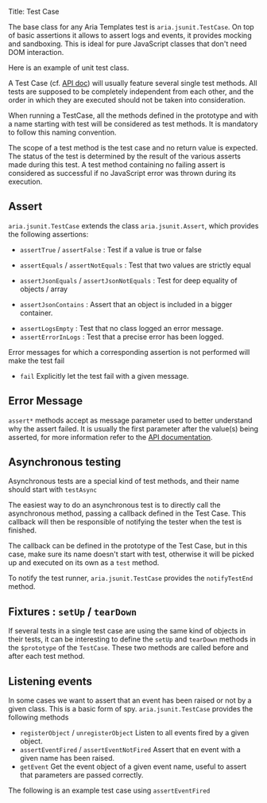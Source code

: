 Title: Test Case

The base class for any Aria Templates test is `aria.jsunit.TestCase`.
On top of basic assertions it allows to assert logs and events, it provides mocking and sandboxing.
This is ideal for pure JavaScript classes that don't need DOM interaction.

Here is an example of unit test class.

<script src='%SNIPPETS_SERVER_URL%/snippets/github.com/ariatemplates/documentation-code/snippets/tests/TestCase.js?tag=example&lang=javascript&outdent=true&noheader=true'></script>

A Test Case (cf. [API doc](http://ariatemplates.com/aria/guide/apps/apidocs/#aria.jsunit.TestCase)) will usually feature several single test methods.
All tests are supposed to be completely independent from each other, and the order in which they are executed should not be taken into consideration.

When running a TestCase, all the methods defined in the prototype and with a name starting with test will be considered as test methods.
It is mandatory to follow this naming convention.

The scope of a test method is the test case and no return value is expected.
The status of the test is determined by the result of the various asserts made during this test.
A test method containing no failing assert is considered as successful if no JavaScript error was thrown during its execution.

## Assert

`aria.jsunit.TestCase` extends the class `aria.jsunit.Assert`, which provides the following assertions:

* `assertTrue` / `assertFalse` : Test if a value is true or false

<script src='%SNIPPETS_SERVER_URL%/snippets/github.com/ariatemplates/documentation-code/snippets/tests/TestCase.js?tag=assertTrue&lang=javascript&outdent=true&noheader=true'></script>

* `assertEquals` / `assertNotEquals` : Test that two values are strictly equal

<script src='%SNIPPETS_SERVER_URL%/snippets/github.com/ariatemplates/documentation-code/snippets/tests/TestCase.js?tag=assertEquals&lang=javascript&outdent=true&noheader=true'></script>


* `assertJsonEquals` / `assertJsonNotEquals` : Test for deep equality of objects / array

<script src='%SNIPPETS_SERVER_URL%/snippets/github.com/ariatemplates/documentation-code/snippets/tests/TestCase.js?tag=assertJsonEquals&lang=javascript&outdent=true&noheader=true'></script>

* `assertJsonContains` : Assert that an object is included in a bigger container.

<script src='%SNIPPETS_SERVER_URL%/snippets/github.com/ariatemplates/documentation-code/snippets/tests/TestCase.js?tag=assertJsonContains&lang=javascript&outdent=true&noheader=true'></script>

* `assertLogsEmpty` : Test that no class logged an error message.
* `assertErrorInLogs` : Test that a precise error has been logged.

<script src='%SNIPPETS_SERVER_URL%/snippets/github.com/ariatemplates/documentation-code/snippets/tests/TestCase.js?tag=assertErrorInLogs&lang=javascript&outdent=true&noheader=true'></script>

Error messages for which a corresponding assertion is not performed will make the test fail

* `fail` Explicitly let the test fail with a given message.

<script src='%SNIPPETS_SERVER_URL%/snippets/github.com/ariatemplates/documentation-code/snippets/tests/TestCase.js?tag=failExplicitly&lang=javascript&outdent=true&noheader=true'></script>

## Error Message

`assert*` methods accept as message parameter used to better understand why the assert failed.
It is usually the first parameter after the value(s) being asserted,
for more information refer to the [API documentation](http://ariatemplates.com/aria/guide/apps/apidocs/#aria.jsunit.Assert).

<script src='%SNIPPETS_SERVER_URL%/snippets/github.com/ariatemplates/documentation-code/snippets/tests/TestCase.js?tag=assertMethods&lang=javascript&outdent=true&noheader=true'></script>

## Asynchronous testing

Asynchronous tests are a special kind of test methods, and their name should start with `testAsync`

The easiest way to do an asynchronous test is to directly call the asynchronous method, passing a callback defined in the Test Case.
This callback will then be responsible of notifying the tester when the test is finished.

The callback can be defined in the prototype of the Test Case, but in this case, make sure its name doesn't start with test,
otherwise it will be picked up and executed on its own as a `test` method.

To notify the test runner, `aria.jsunit.TestCase` provides the `notifyTestEnd` method.

<script src='%SNIPPETS_SERVER_URL%/snippets/github.com/ariatemplates/documentation-code/snippets/tests/TestCase.js?tag=notifyTestEnd&lang=javascript&outdent=true&noheader=true'></script>

## Fixtures : `setUp` / `tearDown`

If several tests in a single test case are using the same kind of objects in their tests,
it can be interesting to define the `setUp` and `tearDown` methods in the `$prototype` of the `TestCase`.
These two methods are called before and after each test method.

<script src='%SNIPPETS_SERVER_URL%/snippets/github.com/ariatemplates/documentation-code/snippets/tests/TestCase.js?tag=tearDown&lang=javascript&outdent=true&noheader=true'></script>

## Listening events

In some cases we want to assert that an event has been raised or not by a given class. This is a basic form of spy.
`aria.jsunit.TestCase` provides the following methods

* `registerObject` / `unregisterObject` Listen to all events fired by a given object.
* `assertEventFired` / `assertEventNotFired` Assert that en event with a given name has been raised.
* `getEvent` Get the event object of a given event name, useful to assert that parameters are passed correctly.

The following is an example test case using `assertEventFired`

<script src='%SNIPPETS_SERVER_URL%/snippets/github.com/ariatemplates/documentation-code/snippets/tests/TestCase.js?tag=assertEventFired&lang=javascript&outdent=true&noheader=true'></script>

